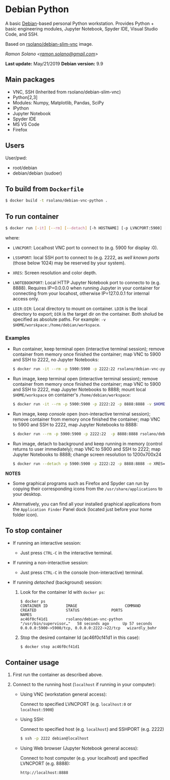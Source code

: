 # Debian Python

A basic [Debian](https://hub.docker.com/_/debian)-based personal Python workstation. Provides Python + basic engineering modules, Jupyter Notebook, Spyder IDE, Visual Studio Code, and SSH.

Based on [rsolano/debian-slim-vnc](https://hub.docker.com/r/rsolano/debian-slim-vnc) image.

*Ramon Solano <<ramon.solano@gmail.com>>*

**Last update:** May/21/2019
**Debian version:** 9.9

## Main packages

* VNC, SSH (Inherited from rsolano/debian-slim-vnc)
* Python[2,3]
* Modules: Numpy, Matplotlib, Pandas, SciPy
* IPython
* Jupyter Notebook
* Spyder IDE
* MS VS Code
* Firefox

## Users

User/pwd:

* root/debian
* debian/debian (sudoer)

## To build from `Dockerfile`

```sh
$ docker build -t rsolano/debian-vnc-python .
```

## To run container

```sh
$ docker run [-it] [--rm] [--detach] [-h HOSTNAME] [-p LVNCPORT:5900] [-p LSSHPORT:22] [-p LNOTEBOOKPORT:8888] [-v LDIR:DIR] [-e XRES=1280x800x24] rsolano/debian-vnc-python
```

where:

* `LVNCPORT`: Localhost VNC port to connect to (e.g. 5900 for display :0).

* `LSSHPORT`: local SSH port to connect to (e.g. 2222, as *well known ports* (those below 1024) may be reserved by your system).

* `XRES`: Screen resolution and color depth.

* `LNOTEBOOKPORT`: Local HTTP Jupyter Notebook port to connecto to (e.g. 8888). Requires IP=0.0.0.0 when running Jupyter in your container for connecting from your locahost, otherwise IP=127.0.0.1 for internal access only.

* `LDIR:DIR`: Local directory to mount on container. `LDIR` is the local directory to export; `DIR` is the target dir on the container.  Both sholud be specified as absolute paths. For example: `-v $HOME/worskpace:/home/debian/workspace`.

### Examples

* Run container, keep terminal open (interactive terminal session); remove container from memory once finished the container; map VNC to 5900 and SSH to 2222, no Jupyter Notebooks:

	```sh
	$ docker run -it --rm -p 5900:5900 -p 2222:22 rsolano/debian-vnc-python
	```

* Run image, keep terminal open (interactive terminal session); remove container from memory once finished the container; map VNC to 5900 and SSH to 2222, map Jupyter Notebooks to 8888; mount local `$HOME/workspace` on container's `/home/debian/workspace`:

	```sh
	$ docker run -it --rm -p 5900:5900 -p 2222:22 -p 8888:8888 -v $HOME/workspace:/home/debian/workspace rsolano/debian-vnc-python
	```

* Run image, keep *console* open (non-interactive terminal session); remove container from memory once finished the container; map VNC to 5900 and SSH to 2222, map Jupyter Notebooks to 8888:

	```sh
	$ docker run --rm -p 5900:5900 -p 2222:22  -p 8888:8888 rsolano/debian-vnc-python
	```

* Run image, detach to background and keep running in memory (control returns to user immediately); map VNC to 5900 and SSH to 2222; map Jupyter Notebooks to 8888; change screen resolution to 1200x700x24

	```sh
	$ docker run --detach -p 5900:5900 -p 2222:22 -p 8888:8888 -e XRES=1200x700x24 rsolano/debian-vnc-python
	```

**NOTES**

* Some graphical programs such as Firefox and Spyder can run by copying their corresponding icons from the `/usr/share/applications` to your desktop.

* Alternatively, you can find all your installed graphical applications from the `Application Finder` Panel dock (located just before your home folder icon).

## To stop container

* If running an interactive session:

  * Just press `CTRL-C` in the interactive terminal.

* If running a non-interactive session:

  * Just press `CTRL-C` in the console (non-interactive) terminal.


* If running *detached* (background) session:

	1. Look for the container Id with `docker ps`:   
	
		```
		$ docker ps
		CONTAINER ID        IMAGE                     COMMAND                  CREATED             STATUS              PORTS                                          NAMES
		ac46f0cf41d1        rsolano/debian-vnc-python   "/usr/bin/supervisor…"   58 seconds ago      Up 57 seconds       0.0.0.0:5900->5900/tcp, 0.0.0.0:2222->22/tcp   wizardly_bohr
		```

	2. Stop the desired container Id (ac46f0cf41d1 in this case):

		```sh
		$ docker stop ac46f0cf41d1
		```

 ## Container usage
 
1. First run the container as described above.

2. Connect to the running host (`localhost` if running in your computer):

	* Using VNC (workstation general access): 

		Connect to specified LVNCPORT (e.g. `localhost:0` or `localhost:5900`)
		 
	* Using SSH: 

		Connect to specified host (e.g. `localhost`) and SSHPORT (e.g. 2222) 
		
		```sh
		$ ssh -p 2222 debian@localhost
		```
	* Using Web browser (Jupyter Notebook general access): 

		Connect to host computer (e.g. your localhost) and specified LVNCPORT (e.g. 8888):
		
		```http://localhost:8888```